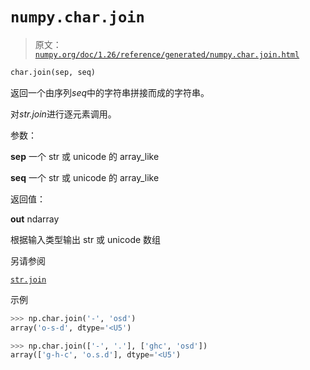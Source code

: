 # `numpy.char.join`

> 原文：[`numpy.org/doc/1.26/reference/generated/numpy.char.join.html`](https://numpy.org/doc/1.26/reference/generated/numpy.char.join.html)

```py
char.join(sep, seq)
```

返回一个由序列*seq*中的字符串拼接而成的字符串。

对*str.join*进行逐元素调用。

参数：

**sep** 一个 str 或 unicode 的 array_like

**seq** 一个 str 或 unicode 的 array_like

返回值：

**out** ndarray

根据输入类型输出 str 或 unicode 数组

另请参阅

[`str.join`](https://docs.python.org/3/library/stdtypes.html#str.join "(在 Python v3.11 中)")

示例

```py
>>> np.char.join('-', 'osd')
array('o-s-d', dtype='<U5') 
```

```py
>>> np.char.join(['-', '.'], ['ghc', 'osd'])
array(['g-h-c', 'o.s.d'], dtype='<U5') 
```
